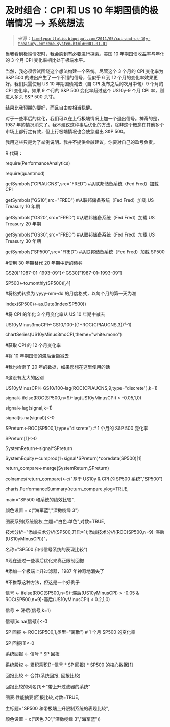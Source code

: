<!--yml

category: 未分类

date: 2024-05-18 15:17:34

-->

# 及时组合：CPI 和 US 10 年期国债的极端情况 –> 系统想法

> 来源：[`timelyportfolio.blogspot.com/2011/05/cpi-and-us-10y-treasury-extreme-system.html#0001-01-01`](http://timelyportfolio.blogspot.com/2011/05/cpi-and-us-10y-treasury-extreme-system.html#0001-01-01)

当我看到极端情况时，我会感到有必要进行探索。美国 10 年期国债收益率与年化的 3 个月 CPI 变化率相比处于极端水平。

当然，我必须尝试围绕这个想法构建一个系统。尽管这个 3 个月的 CPI 变化率为 S&P 500 的进出产生了一个不错的信号，但似乎 6 到 12 个月的变化率效果更好。我们只需使用 US 10 年期国债减去（自 CPI 发布之后的次月中旬）9 个月的 CPI 变化率。如果 9 个月的 S&P 500 变化率超过这个 US10y-9 个月 CPI 率，则进入多头 S&P 500 头寸。

结果比我预期的要好，而且自由度相当稳健。

对于一些事后的优化，我们可以在上行极端情况上加一个退出信号。神奇的是，1987 年的情况消失了。我不建议这种事后优化的方法，除非这个概念在其他多个市场上都行之有效，但上行极端情况也会使您退出 S&P 500。

我用这些只是为了举例说明。我并不提供金融建议。你要对自己的盈亏负责。

R 代码：

require(PerformanceAnalytics)

require(quantmod)

getSymbols("CPIAUCNS",src="FRED") #从联邦储备系统（Fed Fred）加载 CPI

getSymbols("GS10",src="FRED") #从联邦储备系统（Fed Fred）加载 US Treasury 10 年期

getSymbols("GS20",src="FRED") #从联邦储备系统（Fed Fred）加载 US Treasury 20 年期

getSymbols("GS30",src="FRED") #从联邦储备系统（Fed Fred）加载 US Treasury 30 年期

getSymbols("SP500",src="FRED") #从联邦储备系统（Fed Fred）加载 SP500

#使用 30 年期替代 20 年期中断的债券

GS20["1987-01::1993-09"]<-GS30["1987-01::1993-09"]

SP500<-to.monthly(SP500)[,4]

#将格式转换为 yyyy-mm-dd 的月度格式，以每个月的第一天为准

index(SP500)<-as.Date(index(SP500))

#将 CPI 的年化 3 个月变化率从 US 10 年期中减去

US10yMinus3moCPI<-GS10/100-((1+ROC(CPIAUCNS,3))⁴-1)

chartSeries(US10yMinus3moCPI,theme="white.mono")

#获取 CPI 的 12 个月变化率

#将 10 年期国债的滞后金额减去

#我也检索了 20 年的数据，如果您想在这里使用的话

#这没有太大的区别

US10yMinusCPI<-GS10/100-lag(ROC(CPIAUCNS,9,type="discrete"),k=1)

signal<-ifelse(ROC(SP500,n=9)-lag(US10yMinusCPI) > -0.05,1,0)

signal<-lag(signal,k=1)

signal[is.na(signal)]<-0

SPreturn<-ROC(SP500,1,type="discrete")  # 1 个月的 S&P 500 变化率

SPreturn[1]<-0

SystemReturn<-signal*SPreturn

SystemEquity<-cumprod(1+signal*SPreturn)*coredata(SP500)[1]

return_compare<-merge(SystemReturn,SPreturn)

colnames(return_compare)<-c("基于 US10y & CPI 的 SP500 系统","SP500")

charts.PerformanceSummary(return_compare,ylog=TRUE,

main="SP500 和系统的绩效比较",

颜色设置 = c("海军蓝","深橄榄绿 3")

图表系列(系统股权,主题="白色.单色",对数=TRUE,

技术分析="添加技术分析(SP500,开启=1);添加技术分析(ROC(SP500,n=9)-滞后(US10yMinusCPI))"，

名称="SP500 和带信号系统的表现比较")

#现在通过一些事后优化来真正限制回撤

#添加一个极端上升过滤器，1987 年神奇地消失了

#不推荐这种方法，但这是一个好例子

信号 <- ifelse(ROC(SP500,n=9)-滞后(US10yMinusCPI) > -0.05 & ROC(SP500,n=9)-滞后(US10yMinusCPI) < 0.2,1,0)

信号 <- 滞后(信号,k=1)

信号[is.na(信号)]<-0

SP 回报 <- ROC(SP500,1,类型="离散") # 1 个月 SP500 的变化率

SP 回报[1]<-0

系统回报 <- 信号 * SP 回报

系统股权 <- 累积乘积(1+信号 * SP 回报) * SP500 的核心数据[1]

回报比较 <- 合并(系统回报, 回报比较)

回报比较的列名[1]<-"带上升过滤器的系统"

图表.性能摘要(回报比较,对数=TRUE,

主标题="SP500 和带极端上升限制系统的表现比较",

颜色设置 = c("灰色 70","深橄榄绿 3","海军蓝"))
